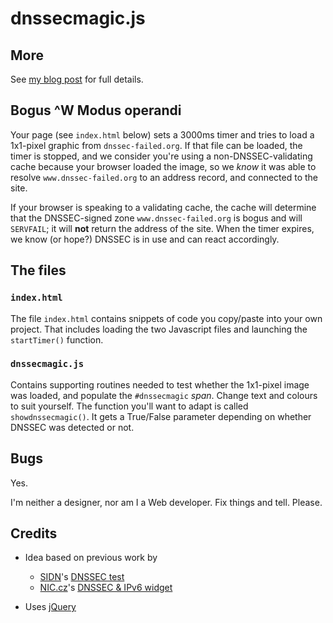 # dnssecmagic.js

## More

See [my blog post][10] for full details.

[10]: http://jpmens.net/2012/07/30/is-my-web-site-being-used-via-dnssec-validator/

## Bogus ^W Modus operandi

Your page (see `index.html` below) sets a 3000ms timer and tries to load a
1x1-pixel graphic from `dnssec-failed.org`. If that file can be loaded, the
timer is stopped, and we consider you're using a non-DNSSEC-validating cache
because your browser loaded the image, so we *know* it was able to resolve
`www.dnssec-failed.org` to an address record, and connected to the site.

If your browser is speaking to a validating cache, the cache will determine
that the DNSSEC-signed zone `www.dnssec-failed.org` is bogus and will `SERVFAIL`;
it will **not** return the address of the site. When the timer 
expires, we know (or hope?) DNSSEC is in use and can react accordingly.

## The files 

### `index.html`

The file `index.html` contains snippets of code you copy/paste into your own
project. That includes loading the two Javascript files and launching the `startTimer()`
function.

### `dnssecmagic.js`

Contains supporting routines needed to test whether the 1x1-pixel image was loaded,
and populate the `#dnssecmagic` _span_. Change text and colours to suit yourself.
The function you'll want to adapt is called `showdnssecmagic()`. It gets a True/False
parameter depending on whether DNSSEC was detected or not.

## Bugs

Yes.

I'm neither a designer, nor am I a Web developer. Fix things and tell.
Please.

## Credits

* Idea based on previous work by
  * [SIDN](http://sidn.nl)'s [DNSSEC test](http://dnssectest.sidn.nl/)
  * [NIC.cz](http://nic.cz)'s [DNSSEC & IPv6 widget](https://labs.nic.cz/page/943/ipv6-widget/)
* Uses [jQuery](http://jquery.com/)


  [1]: http://dnssec-deployment.org/pipermail/dnssec-deployment/2012-July/005995.html
  [2]: http://dnssec-deployment.org/pipermail/dnssec-deployment/2012-July/005996.html
